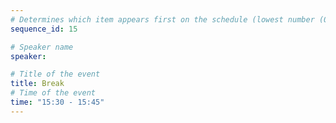 ```yaml
---
# Determines which item appears first on the schedule (lowest number (0) appears first)
sequence_id: 15

# Speaker name
speaker: 

# Title of the event
title: Break
# Time of the event
time: "15:30 - 15:45"
---
```


